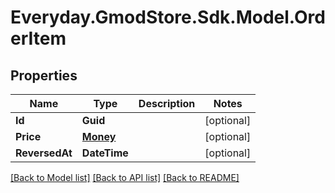 # Everyday.GmodStore.Sdk.Model.OrderItem

## Properties

Name | Type | Description | Notes
------------ | ------------- | ------------- | -------------
**Id** | **Guid** |  | [optional] 
**Price** | [**Money**](Money.md) |  | [optional] 
**ReversedAt** | **DateTime** |  | [optional] 

[[Back to Model list]](../README.md#documentation-for-models) [[Back to API list]](../README.md#documentation-for-api-endpoints) [[Back to README]](../README.md)

